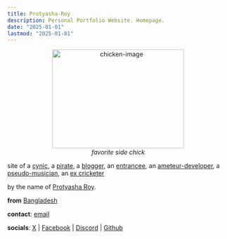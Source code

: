```yaml
---
title: Protyasha-Roy
description: Personal Portfolio Website. Homepage.
date: "2025-01-01"
lastmod: "2025-01-01"
---
```

<div style="text-align: center; max-width: 100%; margin: 10px auto; display:flex; flex-direction: column; justify-content: center; align-items: center;">
    <img src="/images/chick.png" alt="chicken-image" style="width: 300px; height: 225px;">
    <em>favorite side chick</em>
</div>

site of
 a [cynic](https://en.wikipedia.org/wiki/Cynicism_(philosophy)),
 a [pirate](https://onepiece.fandom.com/wiki/Pirate),
 a [blogger](https://non-academic-academia.onrender.com/),
 an [entrancee](/entrancee),
 an [ameteur-developer](https://github.com/Protyasha-Roy),
 a [pseudo-musician](https://soundcloud.com/zynovex/dristygore/s-Bi58rqnPtVQ?si=0ef4efb3ed7e4385a0d942fae62da03d&utm_source=clipboard&utm_medium=text&utm_campaign=social_sharing),
 an [ex cricketer](https://en.wikipedia.org/wiki/Cricket)


by the name of [Protyasha Roy](https://non-academic-academia.onrender.com/me).

**from** [Bangladesh](https://en.wikipedia.org/wiki/Bangladesh)

**contact**: [email](mailto:protyasharoy369@gmail.com) 

**socials**: [X](https://x.com/zeenovex) | [Facebook](https://www.facebook.com/protyasha.roy.pow) | [Discord](https://discord.com/invite/qS6KMVxa) | [Github](https://github.com/Protyasha-Roy)

